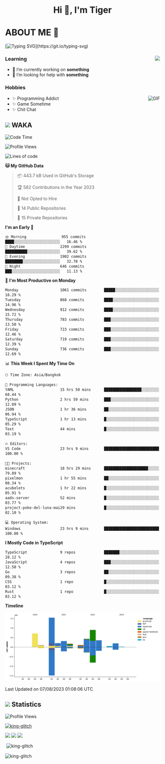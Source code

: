 <h1 align="center">Hi 👋, I'm Tiger</h1>




# ABOUT ME 💬

[![Typing SVG](https://readme-typing-svg.herokuapp.com?color=22F771&vCenter=true&lines=A+perssionate+developer+from+nowhere.)](https://git.io/typing-svg)

<div>
 <img align="right" src="https://spotify-github-profile.vercel.app/api/view?uid=12129734423&cover_image=false&theme=default&bar_color=22d016&bar_color_cover=true" />
 <h3>Learning</h3>
 
 <ul>
  <li>🔭 I’m currently working on <b>something</b></li>
  <li>🤝 I’m looking for help with <b>something</b></li>
 </ul>
 
</div>
<div>
 <h3>Hobbies</h3>
 <img align="right" height="475px"  alt="GIF" src="https://i.pinimg.com/originals/1f/b7/db/1fb7dbee557e5ed509f7517da8a84d58.gif" />
 <ul>
  <li>✨ Programming Addict</li>
  <li>✨ Game Sometime</li>
  <li>✨ Chit Chat</li>
 </ul>
 
</div>



## <img height="40" src="https://raw.githubusercontent.com/innng/innng/master/assets/kyubey.gif"/> WAKA

<!--START_SECTION:waka-->
![Code Time](http://img.shields.io/badge/Code%20Time-1%2C436%20hrs%2011%20mins-blue)

![Profile Views](http://img.shields.io/badge/Profile%20Views-2-blue)

![Lines of code](https://img.shields.io/badge/From%20Hello%20World%20I%27ve%20Written-5.1%20million%20lines%20of%20code-blue)

**🐱 My GitHub Data** 

> 📦 443.7 kB Used in GitHub's Storage 
 > 
> 🏆 582 Contributions in the Year 2023
 > 
> 🚫 Not Opted to Hire
 > 
> 📜 14 Public Repositories 
 > 
> 🔑 15 Private Repositories 
 > 
**I'm an Early 🐤** 

```text
🌞 Morning                955 commits         ████░░░░░░░░░░░░░░░░░░░░░   16.46 % 
🌆 Daytime                2299 commits        ██████████░░░░░░░░░░░░░░░   39.62 % 
🌃 Evening                1902 commits        ████████░░░░░░░░░░░░░░░░░   32.78 % 
🌙 Night                  646 commits         ███░░░░░░░░░░░░░░░░░░░░░░   11.13 % 
```
📅 **I'm Most Productive on Monday** 

```text
Monday                   1061 commits        █████░░░░░░░░░░░░░░░░░░░░   18.29 % 
Tuesday                  868 commits         ████░░░░░░░░░░░░░░░░░░░░░   14.96 % 
Wednesday                912 commits         ████░░░░░░░░░░░░░░░░░░░░░   15.72 % 
Thursday                 783 commits         ███░░░░░░░░░░░░░░░░░░░░░░   13.50 % 
Friday                   723 commits         ███░░░░░░░░░░░░░░░░░░░░░░   12.46 % 
Saturday                 719 commits         ███░░░░░░░░░░░░░░░░░░░░░░   12.39 % 
Sunday                   736 commits         ███░░░░░░░░░░░░░░░░░░░░░░   12.69 % 
```


📊 **This Week I Spent My Time On** 

```text
🕑︎ Time Zone: Asia/Bangkok

💬 Programming Languages: 
YAML                     15 hrs 50 mins      █████████████████░░░░░░░░   68.44 % 
Python                   2 hrs 59 mins       ███░░░░░░░░░░░░░░░░░░░░░░   12.89 % 
JSON                     1 hr 36 mins        ██░░░░░░░░░░░░░░░░░░░░░░░   06.94 % 
TypeScript               1 hr 13 mins        █░░░░░░░░░░░░░░░░░░░░░░░░   05.29 % 
Text                     44 mins             █░░░░░░░░░░░░░░░░░░░░░░░░   03.19 % 

🔥 Editors: 
VS Code                  23 hrs 9 mins       █████████████████████████   100.00 % 

🐱‍💻 Projects: 
minecraft                18 hrs 29 mins      ████████████████████░░░░░   79.89 % 
pixelmon                 1 hr 55 mins        ██░░░░░░░░░░░░░░░░░░░░░░░   08.34 % 
acubelets                1 hr 22 mins        █░░░░░░░░░░░░░░░░░░░░░░░░   05.91 % 
aads-server              52 mins             █░░░░░░░░░░░░░░░░░░░░░░░░   03.77 % 
project-poke-del-luna-mai29 mins             █░░░░░░░░░░░░░░░░░░░░░░░░   02.10 % 

💻 Operating System: 
Windows                  23 hrs 9 mins       █████████████████████████   100.00 % 
```

**I Mostly Code in TypeScript** 

```text
TypeScript               9 repos             ███████░░░░░░░░░░░░░░░░░░   28.12 % 
JavaScript               4 repos             ███░░░░░░░░░░░░░░░░░░░░░░   12.50 % 
Go                       3 repos             ██░░░░░░░░░░░░░░░░░░░░░░░   09.38 % 
CSS                      1 repo              █░░░░░░░░░░░░░░░░░░░░░░░░   03.12 % 
Rust                     1 repo              █░░░░░░░░░░░░░░░░░░░░░░░░   03.12 % 
```



**Timeline**

![Lines of Code chart](https://raw.githubusercontent.com/king-glitch/king-glitch/main/assets/bar_graph.png)


 Last Updated on 07/08/2023 01:08:06 UTC
<!--END_SECTION:waka-->
## <img height="40" src="https://raw.githubusercontent.com/innng/innng/master/assets/kyubey.gif"/> Statistics
![Profile Views](https://komarev.com/ghpvc/?username=king-glitch)  

<p align="left"> 
 <a href="https://github.com/ryo-ma/github-profile-trophy">
  <img src="https://github-profile-trophy.vercel.app/?username=king-glitch&theme=dracula" alt="king-glitch" />
 </a> </p>

![](https://github-profile-summary-cards.vercel.app/api/cards/profile-details?username=king-glitch&theme=dracula)
![](https://github-profile-summary-cards.vercel.app/api/cards/stats?username=king-glitch&theme=dracula) 
![](https://github-profile-summary-cards.vercel.app/api/cards/productive-time?username=king-glitch&theme=dracula)


<p>&nbsp;<img align="center" src="https://github-readme-stats.vercel.app/api?username=king-glitch&theme=dracula" alt="king-glitch" /></p>

<p><img align="center" src="https://github-readme-streak-stats.herokuapp.com/?user=king-glitch&theme=dracula" alt="king-glitch" /></p>
